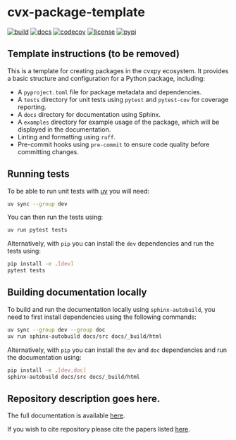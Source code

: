 # cvx-package-template

[![build](https://github.com/langestefan/cvx-package-template/actions/workflows/release.yaml/badge.svg)](https://github.com/langestefan/cvx-package-template/actions/workflows/build.yml)
[![docs](https://img.shields.io/badge/docs-online-brightgreen?logo=read-the-docs&style=flat)](https://langestefan.github.io/cvx-package-template/)
[![codecov](https://codecov.io/gh/langestefan/cvx-package-template/graph/badge.svg?token=WQKQEUOS8B)](https://codecov.io/gh/langestefan/cvx-package-template)
[![license](https://img.shields.io/github/license/langestefan/cvx-package-template)](https://github.com/langestefan/cvx-package-template/blob/main/LICENSE)
[![pypi](https://img.shields.io/pypi/v/cvx-package-template)](https://pypi.org/project/cvx-package-template/)

## Template instructions (to be removed)

This is a template for creating packages in the cvxpy ecosystem. It provides a basic
structure and configuration for a Python package, including:

- A `pyproject.toml` file for package metadata and dependencies.
- A `tests` directory for unit tests using `pytest` and `pytest-cov` for coverage
reporting.
- A `docs` directory for documentation using Sphinx.
- A `examples` directory for example usage of the package, which will be displayed in
the documentation.
- Linting and formatting using `ruff`.
- Pre-commit hooks using `pre-commit` to ensure code quality before committing changes.

## Running tests

To be able to run unit tests with [uv](https://github.com/astral-sh/uv) you will need:

```bash
uv sync --group dev
```

You can then run the tests using:

```bash
uv run pytest tests
```

Alternatively, with `pip` you can install the `dev` dependencies and run the tests using:

```bash
pip install -e .[dev]
pytest tests
```

## Building documentation locally

To build and run the documentation locally using `sphinx-autobuild`,
you need to first install dependencies using the following commands:

```bash
uv sync --group dev --group doc
uv run sphinx-autobuild docs/src docs/_build/html
```

Alternatively, with `pip` you can install the `dev` and `doc` dependencies and run the documentation using:

```bash
pip install -e .[dev,doc]
sphinx-autobuild docs/src docs/_build/html
```

## Repository description goes here.

The full documentation is available [here](https://www.cvxgrp.org/repository/).

If you wish to cite repository please cite the papers listed [here](https://www.cvxgrp.org/repository/citing).
